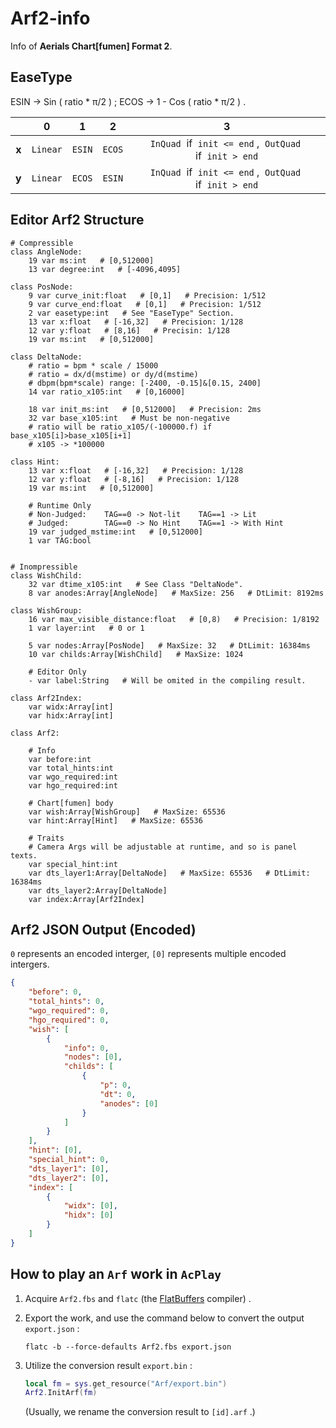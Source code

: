 # Arf2-info

Info of **Aerials Chart[fumen] Format 2**.

## EaseType

ESIN  ->  Sin ( ratio * π/2 ) ;  ECOS  ->  1 - Cos ( ratio * π/2 ) .

|       | 0        | 1      | 2      | 3                                                          |
|:-----:|:--------:|:------:|:------:|:----------------------------------------------------------:|
| **x** | `Linear` | `ESIN` | `ECOS` | `InQuad`  if  `init <= end` ,  `OutQuad`  if  `init > end` |
| **y** | `Linear` | `ECOS` | `ESIN` | `InQuad`  if  `init <= end` ,  `OutQuad`  if  `init > end` |

## Editor Arf2 Structure

```gdscript
# Compressible
class AngleNode:
    19 var ms:int   # [0,512000]
    13 var degree:int   # [-4096,4095]

class PosNode:
    9 var curve_init:float   # [0,1]   # Precision: 1/512
    9 var curve_end:float   # [0,1]   # Precision: 1/512
    2 var easetype:int   # See "EaseType" Section.
    13 var x:float   # [-16,32]   # Precision: 1/128
    12 var y:float   # [8,16]   # Precisin: 1/128
    19 var ms:int   # [0,512000]

class DeltaNode:
    # ratio = bpm * scale / 15000
    # ratio = dx/d(mstime) or dy/d(mstime)
    # dbpm(bpm*scale) range: [-2400, -0.15]&[0.15, 2400]
    14 var ratio_x105:int   # [0,16000]

    18 var init_ms:int   # [0,512000]   # Precision: 2ms
    32 var base_x105:int   # Must be non-negative
    # ratio will be ratio_x105/(-100000.f) if base_x105[i]>base_x105[i+1]
    # x105 -> *100000

class Hint:
    13 var x:float   # [-16,32]   # Precision: 1/128
    12 var y:float   # [-8,16]   # Precision: 1/128
    19 var ms:int   # [0,512000]

    # Runtime Only
    # Non-Judged:    TAG==0 -> Not-lit    TAG==1 -> Lit
    # Judged:        TAG==0 -> No Hint    TAG==1 -> With Hint
    19 var judged_mstime:int   # [0,512000]
    1 var TAG:bool


# Inompressible
class WishChild:
    32 var dtime_x105:int   # See Class "DeltaNode".
    8 var anodes:Array[AngleNode]   # MaxSize: 256   # DtLimit: 8192ms

class WishGroup:
    16 var max_visible_distance:float   # [0,8)   # Precision: 1/8192
    1 var layer:int   # 0 or 1

    5 var nodes:Array[PosNode]   # MaxSize: 32   # DtLimit: 16384ms
    10 var childs:Array[WishChild]   # MaxSize: 1024

    # Editor Only
    - var label:String   # Will be omited in the compiling result.

class Arf2Index:
    var widx:Array[int]
    var hidx:Array[int]

class Arf2:

    # Info
    var before:int
    var total_hints:int
    var wgo_required:int
    var hgo_required:int

    # Chart[fumen] body
    var wish:Array[WishGroup]   # MaxSize: 65536
    var hint:Array[Hint]   # MaxSize: 65536

    # Traits
    # Camera Args will be adjustable at runtime, and so is panel texts.
    var special_hint:int
    var dts_layer1:Array[DeltaNode]   # MaxSize: 65536   # DtLimit: 16384ms
    var dts_layer2:Array[DeltaNode]
    var index:Array[Arf2Index]
```

## Arf2 JSON Output  (Encoded)

`0` represents an encoded interger, `[0]` represents multiple encoded intergers.

```json
{
    "before": 0,
    "total_hints": 0,
    "wgo_required": 0,
    "hgo_required": 0,
    "wish": [
        {
            "info": 0,
            "nodes": [0],
            "childs": [
                {
                    "p": 0,
                    "dt": 0,
                    "anodes": [0]
                }
            ]
        }
    ],
    "hint": [0],
    "special_hint": 0,
    "dts_layer1": [0],
    "dts_layer2": [0],
    "index": [
        {
            "widx": [0],
            "hidx": [0]
        }
    ]
}
```

## How to play an `Arf` work in `AcPlay`

1. Acquire `Arf2.fbs` and `flatc` (the [FlatBuffers](https://github.com/google/flatbuffers/releases) compiler) .

2. Export the work, and use the command below to convert the output `export.json` :
   
   `flatc -b --force-defaults Arf2.fbs export.json`

3. Utilize the conversion result `export.bin` :
   
   ```lua
   local fm = sys.get_resource("Arf/export.bin")
   Arf2.InitArf(fm)
   ```
   
   (Usually, we rename the conversion result to `[id].arf` .)
